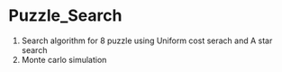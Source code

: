 # Puzzle_Search
1. Search algorithm for 8 puzzle using Uniform cost serach and A star search
2. Monte carlo simulation
